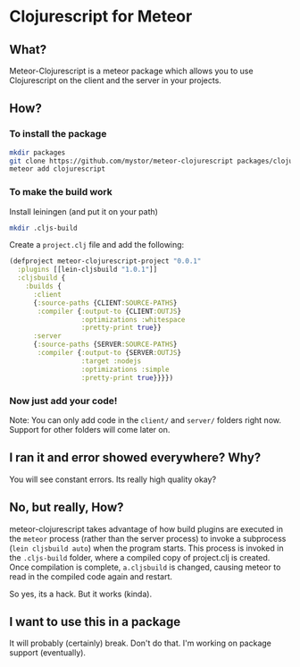 # Clojurescript for Meteor

## What?
Meteor-Clojurescript is a meteor package which allows you to use Clojurescript on the client and the server in your projects. 

## How?

### To install the package
```bash
mkdir packages
git clone https://github.com/mystor/meteor-clojurescript packages/clojurescript
meteor add clojurescript
```

### To make the build work
Install leiningen (and put it on your path)

```bash
mkdir .cljs-build
```

Create a `project.clj` file and add the following:
```clojure
(defproject meteor-clojurescript-project "0.0.1"
  :plugins [[lein-cljsbuild "1.0.1"]]
  :cljsbuild {
	:builds {
	  :client
	  {:source-paths {CLIENT:SOURCE-PATHS}
	   :compiler {:output-to {CLIENT:OUTJS}
				  :optimizations :whitespace
				  :pretty-print true}}
	  :server
	  {:source-paths {SERVER:SOURCE-PATHS}
	   :compiler {:output-to {SERVER:OUTJS}
				  :target :nodejs
				  :optimizations :simple
				  :pretty-print true}}}})
```

### Now just add your code!
Note: You can only add code in the `client/` and `server/` folders right now. Support for other folders will come later on.

## I ran it and error showed everywhere? Why?
You will see constant errors.  Its really high quality okay?

## No, but really, How?

meteor-clojurescript takes advantage of how build plugins are executed in the `meteor` process (rather than the server process) to invoke a subprocess (`lein cljsbuild auto`) when the program starts.  This process is invoked in the `.cljs-build` folder, where a compiled copy of project.clj is created.  Once compilation is complete, `a.cljsbuild` is changed, causing meteor to read in the compiled code again and restart.

So yes, its a hack. But it works (kinda).

## I want to use this in a package

It will probably (certainly) break.  Don't do that.  I'm working on package support (eventually).
